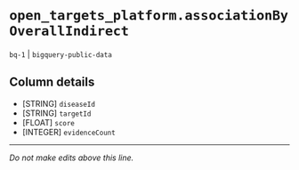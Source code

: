 # `open_targets_platform.associationByOverallIndirect`
`bq-1` | `bigquery-public-data`

## Column details
* [STRING]    `diseaseId`
* [STRING]    `targetId`
* [FLOAT]     `score`
* [INTEGER]   `evidenceCount`

-------------------------------------------------------------------------------
*Do not make edits above this line.*
